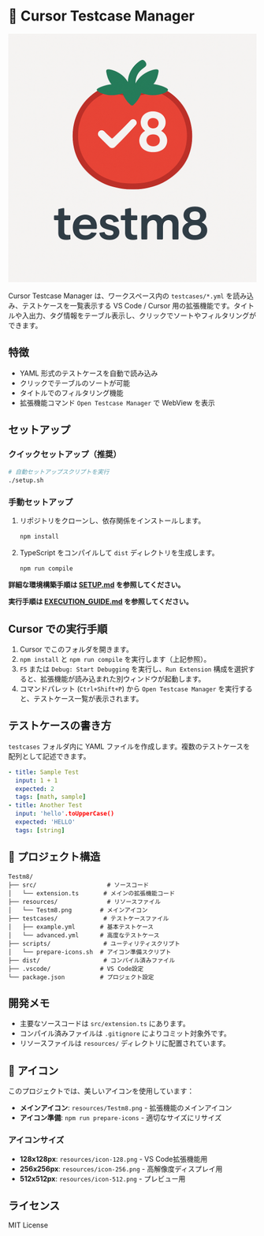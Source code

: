 # 🧪 Cursor Testcase Manager

![Testm8 Icon](resources/Testm8.png)

Cursor Testcase Manager は、ワークスペース内の `testcases/*.yml` を読み込み、テストケースを一覧表示する VS Code / Cursor 用の拡張機能です。タイトルや入出力、タグ情報をテーブル表示し、クリックでソートやフィルタリングができます。

## 特徴
- YAML 形式のテストケースを自動で読み込み
- クリックでテーブルのソートが可能
- タイトルでのフィルタリング機能
- 拡張機能コマンド `Open Testcase Manager` で WebView を表示

## セットアップ

### クイックセットアップ（推奨）
```bash
# 自動セットアップスクリプトを実行
./setup.sh
```

### 手動セットアップ
1. リポジトリをクローンし、依存関係をインストールします。
   ```bash
   npm install
   ```
2. TypeScript をコンパイルして `dist` ディレクトリを生成します。
   ```bash
   npm run compile
   ```

**詳細な環境構築手順は [SETUP.md](./SETUP.md) を参照してください。**

**実行手順は [EXECUTION_GUIDE.md](./EXECUTION_GUIDE.md) を参照してください。**

## Cursor での実行手順
1. Cursor でこのフォルダを開きます。
2. `npm install` と `npm run compile` を実行します（上記参照）。
3. `F5` または `Debug: Start Debugging` を実行し、`Run Extension` 構成を選択すると、拡張機能が読み込まれた別ウィンドウが起動します。
4. コマンドパレット (`Ctrl+Shift+P`) から `Open Testcase Manager` を実行すると、テストケース一覧が表示されます。

## テストケースの書き方
`testcases` フォルダ内に YAML ファイルを作成します。複数のテストケースを配列として記述できます。
```yaml
- title: Sample Test
  input: 1 + 1
  expected: 2
  tags: [math, sample]
- title: Another Test
  input: 'hello'.toUpperCase()
  expected: 'HELLO'
  tags: [string]
```

## 📁 プロジェクト構造

```
Testm8/
├── src/                    # ソースコード
│   └── extension.ts       # メインの拡張機能コード
├── resources/              # リソースファイル
│   └── Testm8.png        # メインアイコン
├── testcases/             # テストケースファイル
│   ├── example.yml       # 基本テストケース
│   └── advanced.yml      # 高度なテストケース
├── scripts/               # ユーティリティスクリプト
│   └── prepare-icons.sh  # アイコン準備スクリプト
├── dist/                  # コンパイル済みファイル
├── .vscode/              # VS Code設定
└── package.json          # プロジェクト設定
```

## 開発メモ
- 主要なソースコードは `src/extension.ts` にあります。
- コンパイル済みファイルは `.gitignore` によりコミット対象外です。
- リソースファイルは `resources/` ディレクトリに配置されています。

## 🎨 アイコン

このプロジェクトでは、美しいアイコンを使用しています：

- **メインアイコン**: `resources/Testm8.png` - 拡張機能のメインアイコン
- **アイコン準備**: `npm run prepare-icons` - 適切なサイズにリサイズ

### アイコンサイズ
- **128x128px**: `resources/icon-128.png` - VS Code拡張機能用
- **256x256px**: `resources/icon-256.png` - 高解像度ディスプレイ用
- **512x512px**: `resources/icon-512.png` - プレビュー用

## ライセンス
MIT License


